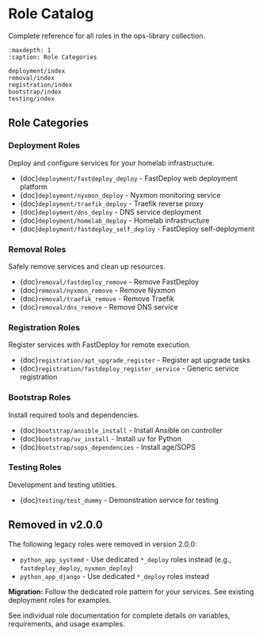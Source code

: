 # Role Catalog

Complete reference for all roles in the ops-library collection.

```{toctree}
:maxdepth: 1
:caption: Role Categories

deployment/index
removal/index
registration/index
bootstrap/index
testing/index
```

## Role Categories

### Deployment Roles

Deploy and configure services for your homelab infrastructure.

- {doc}`deployment/fastdeploy_deploy` - FastDeploy web deployment platform
- {doc}`deployment/nyxmon_deploy` - Nyxmon monitoring service
- {doc}`deployment/traefik_deploy` - Traefik reverse proxy
- {doc}`deployment/dns_deploy` - DNS service deployment
- {doc}`deployment/homelab_deploy` - Homelab infrastructure
- {doc}`deployment/fastdeploy_self_deploy` - FastDeploy self-deployment

### Removal Roles

Safely remove services and clean up resources.

- {doc}`removal/fastdeploy_remove` - Remove FastDeploy
- {doc}`removal/nyxmon_remove` - Remove Nyxmon
- {doc}`removal/traefik_remove` - Remove Traefik
- {doc}`removal/dns_remove` - Remove DNS service

### Registration Roles

Register services with FastDeploy for remote execution.

- {doc}`registration/apt_upgrade_register` - Register apt upgrade tasks
- {doc}`registration/fastdeploy_register_service` - Generic service registration

### Bootstrap Roles

Install required tools and dependencies.

- {doc}`bootstrap/ansible_install` - Install Ansible on controller
- {doc}`bootstrap/uv_install` - Install uv for Python
- {doc}`bootstrap/sops_dependencies` - Install age/SOPS

### Testing Roles

Development and testing utilities.

- {doc}`testing/test_dummy` - Demonstration service for testing

## Removed in v2.0.0

The following legacy roles were removed in version 2.0.0:

- `python_app_systemd` - Use dedicated `*_deploy` roles instead (e.g., `fastdeploy_deploy`, `nyxmon_deploy`)
- `python_app_django` - Use dedicated `*_deploy` roles instead

**Migration:** Follow the dedicated role pattern for your services. See existing deployment roles for examples.

See individual role documentation for complete details on variables, requirements, and usage examples.
